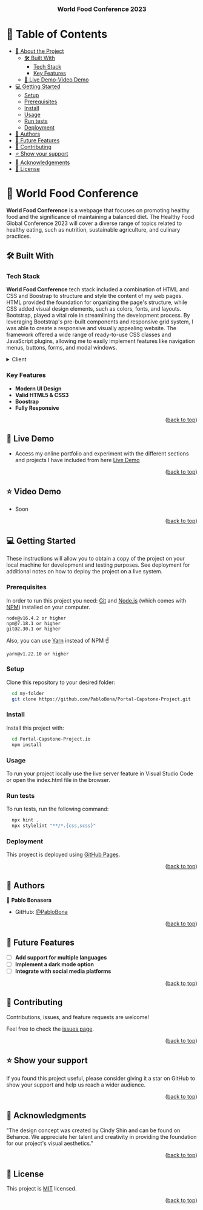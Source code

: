 <a name="readme-top"></a>

<div align="center">
  <h3><b>World Food Conference 2023</b></h3>
</div>

# 📗 Table of Contents

- [📖 About the Project](#about-project)
  - [🛠 Built With](#built-with)
    - [Tech Stack](#tech-stack)
    - [Key Features](#key-features)
  - [🚀 Live Demo-Video Demo ](#live-demo)
- [💻 Getting Started](#getting-started)
  - [Setup](#setup)
  - [Prerequisites](#prerequisites)
  - [Install](#install)
  - [Usage](#usage)
  - [Run tests](#run-tests)
  - [Deployment](#deployment)
- [👥 Authors](#authors)
- [🔭 Future Features](#future-features)
- [🤝 Contributing](#contributing)
- [⭐️ Show your support](#support)
- [🙏 Acknowledgements](#acknowledgements)
- [📝 License](#license)

# 📖 **World Food Conference** <a name="about-project"></a>

**World Food Conference** is a webpage that focuses on promoting healthy food and the significance of maintaining a balanced diet.
The Healthy Food Global Conference 2023 will cover a diverse range of topics related to healthy eating, such as nutrition, sustainable agriculture, and culinary practices.

## 🛠 Built With <a name="built-with"></a>

### Tech Stack <a name="tech-stack"></a>

**World Food Conference** tech stack included a combination of HTML and CSS and Boostrap to structure and style the content of my web pages. HTML provided the foundation for organizing the page's structure, while CSS added visual design elements, such as colors, fonts, and layouts.
Bootstrap, played a vital role in streamlining the development process. By leveraging Bootstrap's pre-built components and responsive grid system, I was able to create a responsive and visually appealing website. The framework offered a wide range of ready-to-use CSS classes and JavaScript plugins, allowing me to easily implement features like navigation menus, buttons, forms, and modal windows.

<details>
  <summary>Client</summary>
  <ul>
    <li><a href="https://www.w3schools.com/html/">HTML</a></li>
    <li><a href="https://www.w3schools.com/css/">CSS</a></li>
    <li><a href="https://getbootstrap.com/">Boostrap</a></li>

  </ul>
</details>

### Key Features <a name="key-features"></a>

- **Modern UI Design**
- **Valid HTML5 & CSS3**
- **Boostrap**
- **Fully Responsive**

<p align="right">(<a href="#readme-top">back to top</a>)</p>

## 🚀 Live Demo <a name="live-demo"></a>

- Access my online portfolio and experiment with the different sections and projects I have included from here <a href="https://pablobona.github.io/">Live Demo</a>

<p align="right">(<a href="#readme-top">back to top</a>)</p>

## ⭐️ Video Demo <a name="live-demo"></a>

- Soon

<p align="right">(<a href="#readme-top">back to top</a>)</p>

## 💻 Getting Started <a name="getting-started"></a>

These instructions will allow you to obtain a copy of the project on your local machine for development and testing purposes. See deployment for additional notes on how to deploy the project on a live system.

### Prerequisites

In order to run this project you need: [Git](https://git-scm.com) and [Node.js](https://nodejs.org/en/download/) (which comes with [NPM](http://npmjs.com)) installed on your computer.

```
node@v16.4.2 or higher
npm@7.18.1 or higher
git@2.30.1 or higher
```

Also, you can use [Yarn](https://yarnpkg.com/) instead of NPM ☝️

```
yarn@v1.22.10 or higher
```

### Setup

Clone this repository to your desired folder:

```sh
  cd my-folder
  git clone https://github.com/PabloBona/Portal-Capstone-Project.git
```

### Install

Install this project with:

```sh
  cd Portal-Capstone-Project.io
  npm install
```

### Usage

To run your project locally use the live server feature in Visual Studio Code or open the index.html file in the browser.

### Run tests

To run tests, run the following command:

```sh
  npx hint .
  npx stylelint "**/*.{css,scss}"
```

### Deployment

This proyect is deployed using [GitHub Pages](https://pages.github.com/).

<p align="right">(<a href="#readme-top">back to top</a>)</p>

## 👥 Authors <a name="authors"></a>

👤 **Pablo Bonasera**

- GitHub: [@PabloBona](https://github.com/PabloBona)

<p align="right">(<a href="#readme-top">back to top</a>)</p>

## 🔭 Future Features <a name="future-features"></a>

- [ ] **Add support for multiple languages**
- [ ] **Implement a dark mode option**
- [ ] **Integrate with social media platforms**

<p align="right">(<a href="#readme-top">back to top</a>)</p>

## 🤝 Contributing <a name="contributing"></a>

Contributions, issues, and feature requests are welcome!

Feel free to check the [issues page](https://github.com/PabloBona/PabloBona.github.io/issues).

<p align="right">(<a href="#readme-top">back to top</a>)</p>

## ⭐️ Show your support <a name="support"></a>

If you found this project useful, please consider giving it a star on GitHub to show your support and help us reach a wider audience.

<p align="right">(<a href="#readme-top">back to top</a>)</p>

## 🙏 Acknowledgments <a name="acknowledgements"></a>

"The design concept was created by Cindy Shin and can be found on Behance. We appreciate her talent and creativity in providing the foundation for our project's visual aesthetics."

<p align="right">(<a href="#readme-top">back to top</a>)</p>

## 📝 License <a name="license"></a>

This project is [MIT](./MIT.md) licensed.

<p align="right">(<a href="#readme-top">back to top</a>)</p>
